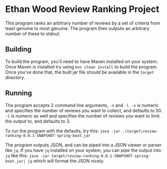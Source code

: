 # Ethan Wood Review Ranking Project

This program ranks an arbitrary number of reviews by a set of criteria from least genuine to most genuine. The program
then outputs an arbitrary number of these to stdout. 

## Building
To build the program, you'll need to have Maven installed on your system. Once Maven is installed try using `mvn clean install`
to build the program. Once you've done that, the built jar file should be available in the `target` directory.

## Running
The program accepts 2 command line arguments, `-n` and `-l`. `-n` is numeric and specifies the number of reviews you want
to collect, and defaults to 50. `-l` is numeric as well and specifies the number of reviews you want to limit the output
to, and defaults to 3. 

To run the program with the defaults, try this: `java -jar .\target\review-ranking-0.0.1-SNAPSHOT-spring-boot.jar`

The program outputs JSON, and can be piped into a JSON viewer or parser like `jq`. If you have `jq` installed on your system, 
you can pipe the output into `jq` like this: `java -jar target/review-ranking-0.0.1-SNAPSHOT-spring-boot.jar| jq`
which will format the JSON nicely. 

